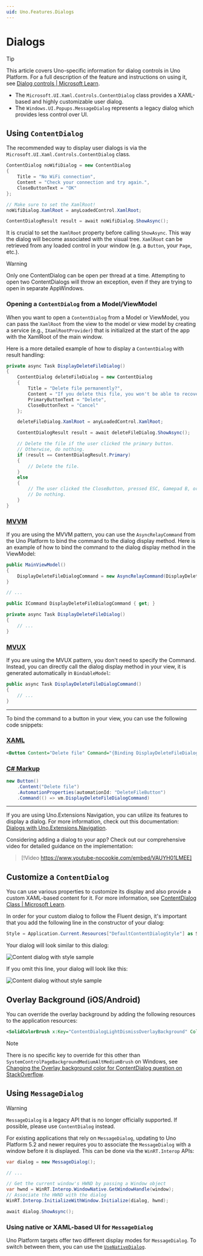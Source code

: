 ```yaml
---
uid: Uno.Features.Dialogs
---
```


# Dialogs

> [!TIP]
> This article covers Uno-specific information for dialog controls in Uno Platform. For a full description of the feature and instructions on using it, see [Dialog controls | Microsoft Learn](https://learn.microsoft.com/windows/apps/design/controls/dialogs-and-flyouts/dialogs).

* The `Microsoft.UI.Xaml.Controls.ContentDialog` class provides a XAML-based and highly customizable user dialog.
* The `Windows.UI.Popups.MessageDialog` represents a legacy dialog which provides less control over UI.

## Using `ContentDialog`

The recommended way to display user dialogs is via the `Microsoft.UI.Xaml.Controls.ContentDialog` class.

```csharp
ContentDialog noWifiDialog = new ContentDialog
{
    Title = "No WiFi connection",
    Content = "Check your connection and try again.",
    CloseButtonText = "OK"
};

// Make sure to set the XamlRoot!
noWifiDialog.XamlRoot = anyLoadedControl.XamlRoot;

ContentDialogResult result = await noWifiDialog.ShowAsync();
```

It is crucial to set the `XamlRoot` property before calling `ShowAsync`. This way the dialog will become associated with the visual tree. `XamlRoot` can be retrieved from any loaded control in your window (e.g. a `Button`, your `Page`, etc.).

> [!WARNING]
> Only one ContentDialog can be open per thread at a time. Attempting to open two ContentDialogs will throw an exception, even if they are trying to open in separate AppWindows.

### Opening a `ContentDialog` from a Model/ViewModel

When you want to open a `ContentDialog` from a Model or ViewModel, you can pass the `XamlRoot` from the view to the model or view model by creating a service (e.g., `IXamlRootProvider`) that is initialized at the start of the app with the XamlRoot of the main window.

Here is a more detailed example of how to display a `ContentDialog` with result handling:

```csharp
private async Task DisplayDeleteFileDialog()
{
    ContentDialog deleteFileDialog = new ContentDialog
    {
        Title = "Delete file permanently?",
        Content = "If you delete this file, you won't be able to recover it. Do you want to delete it?",
        PrimaryButtonText = "Delete",
        CloseButtonText = "Cancel"
    };

    deleteFileDialog.XamlRoot = anyLoadedControl.XamlRoot;

    ContentDialogResult result = await deleteFileDialog.ShowAsync();

    // Delete the file if the user clicked the primary button.
    // Otherwise, do nothing.
    if (result == ContentDialogResult.Primary)
    {
        // Delete the file.
    }
    else
    {
        // The user clicked the CloseButton, pressed ESC, Gamepad B, or the system back button.
        // Do nothing.
    }
}
```

### [MVVM](#tab/mvvm)

If you are using the MVVM pattern, you can use the `AsyncRelayCommand` from the Uno Platform to bind the command to the dialog display method. Here is an example of how to bind the command to the dialog display method in the ViewModel:

```csharp
public MainViewModel()
{
    DisplayDeleteFileDialogCommand = new AsyncRelayCommand(DisplayDeleteFileDialog);
}

// ...

public ICommand DisplayDeleteFileDialogCommand { get; }

private async Task DisplayDeleteFileDialog()
{
    // ...
}
```

### [MVUX](#tab/mvux)

If you are using the MVUX pattern, you don't need to specify the Command. Instead, you can directly call the dialog display method in your view, it is generated automatically in `BindableModel`:

```csharp
public async Task DisplayDeleteFileDialogCommand()
{
    // ...
}
```

---

To bind the command to a button in your view, you can use the following code snippets:

### [XAML](#tab/xaml)

```xml
<Button Content="Delete file" Command="{Binding DisplayDeleteFileDialogCommand}" />
```

### [C# Markup](#tab/cs-markup)

```csharp
new Button()
    .Content("Delete file")
    .AutomationProperties(automationId: "DeleteFileButton")
    .Command(() => vm.DisplayDeleteFileDialogCommand)
```

---

If you are using Uno.Extensions Navigation, you can utilize its features to display a dialog. For more information, check out this documentation: [Dialogs with Uno.Extensions.Navigation](https://platform.uno/docs/articles/external/uno.extensions/doc/Learn/Navigation/HowTo-ShowDialog.html).

Considering adding a dialog to your app? Check out our comprehensive video for detailed guidance on the implementation:

> [!Video https://www.youtube-nocookie.com/embed/VAUYH01LMEE]

## Customize a `ContentDialog`

You can use various properties to customize its display and also provide a custom XAML-based content for it. For more information, see [ContentDialog Class | Microsoft Learn](https://learn.microsoft.com/windows/windows-app-sdk/api/winrt/microsoft.ui.xaml.controls.contentdialog).

In order for your custom dialog to follow the Fluent design, it's important that you add the following line in the constructor of your dialog:

```csharp
Style = Application.Current.Resources["DefaultContentDialogStyle"] as Style;
```

Your dialog will look similar to this dialog:

![Content dialog with style sample](../Assets/features/contentdialog/withstyle.png)

If you omit this line, your dialog will look like this:

![Content dialog without style sample](../Assets/features/contentdialog/withoutstyle.png)

## Overlay Background (iOS/Android)

You can override the overlay background by adding the following resources to the application resources:

```xml
<SolidColorBrush x:Key="ContentDialogLightDismissOverlayBackground" Color="#99000000" />
```

> [!NOTE]
> There is no specific key to override for this other than `SystemControlPageBackgroundMediumAltMediumBrush` on Windows, see [Changing the Overlay background color for ContentDialog question on StackOverflow](https://stackoverflow.com/a/40397576).

## Using `MessageDialog`

> [!WARNING]
> `MessageDialog` is a legacy API that is no longer officially supported. If possible, please use `ContentDialog` instead.

For existing applications that rely on `MessageDialog`, updating to Uno Platform 5.2 and newer requires you to associate the `MessageDialog` with a window before it is displayed. This can be done via the `WinRT.Interop` APIs:

```csharp
var dialog = new MessageDialog();

// ...

// Get the current window's HWND by passing a Window object
var hwnd = WinRT.Interop.WindowNative.GetWindowHandle(window);
// Associate the HWND with the dialog
WinRT.Interop.InitializeWithWindow.Initialize(dialog, hwnd);

await dialog.ShowAsync();
```

### Using native or XAML-based UI for `MessageDialog`

Uno Platform targets offer two different display modes for `MessageDialog`. To switch between them, you can use the [`UseNativeDialog`](../feature-flags.md#messagedialog).
